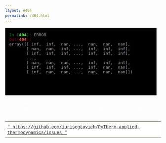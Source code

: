 ```yaml
---
layout: e404
permalink: /404.html
---
```


![404error](/figs/404infnan.png)

 <font face="courier" color="white">Sorry, we could not find the page you are trying to access. </font><br>
 <font face="courier" color="white">If you got here from a broken link, please open an issue on our GitHub project page at  </font><br>

<table>
  <tr bgcolor="#FFFFF"><td>   </td></tr>
  <tr bgcolor="#FFFFFF"><td>
 <font face="courier" color="black"><a href="https://github.com/iurisegtovich/PyTherm-applied-thermodynamics/issues">"   https://github.com/iurisegtovich/PyTherm-applied-thermodynamics/issues   "</a></font> 
</td></tr>
  <tr bgcolor="#FFFFF"><td>   </td></tr>
</table>

